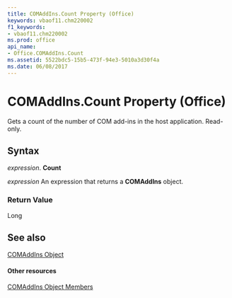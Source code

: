 ```yaml
---
title: COMAddIns.Count Property (Office)
keywords: vbaof11.chm220002
f1_keywords:
- vbaof11.chm220002
ms.prod: office
api_name:
- Office.COMAddIns.Count
ms.assetid: 5522bdc5-15b5-473f-94e3-5010a3d30f4a
ms.date: 06/08/2017
---
```



# COMAddIns.Count Property (Office)

Gets a count of the number of COM add-ins in the host application. Read-only.


## Syntax

 _expression_. **Count**

 _expression_ An expression that returns a **COMAddIns** object.


### Return Value

Long


## See also


[COMAddIns Object](comaddins-object-office.md)
#### Other resources


[COMAddIns Object Members](comaddins-members-office.md)

